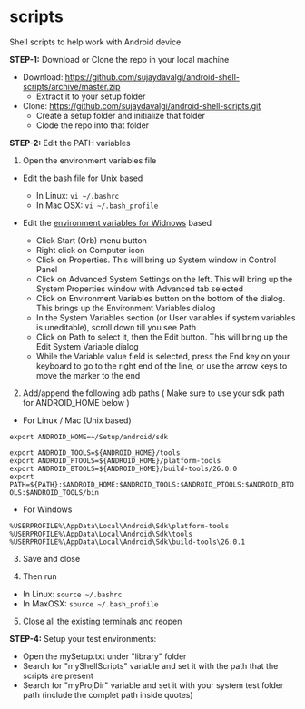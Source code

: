# scripts

Shell scripts to help work with Android device

**STEP-1:**
Download or Clone the repo in your local machine
- Download: https://github.com/sujaydavalgi/android-shell-scripts/archive/master.zip
  - Extract it to your setup folder
- Clone: https://github.com/sujaydavalgi/android-shell-scripts.git
  - Create a setup folder and initialize that folder
  - Clode the repo into that folder

**STEP-2:**
Edit the PATH variables

1. Open the environment variables file

- Edit the bash file for Unix based</br>
  - In Linux: `vi ~/.bashrc`</br>
  - In Mac OSX: `vi ~/.bash_profile`</br>
  
- Edit the [environment variables for Widnows](http://www.360logica.com/blog/how-to-set-path-environmental-variable-for-sdk-in-windows/) based</br>
  - Click Start (Orb) menu button</br>
  - Right click on Computer icon</br>
  - Click on Properties. This will bring up System window in Control Panel</br>
  - Click on Advanced System Settings on the left. This will bring up the System Properties window with Advanced tab selected </br>
  - Click on Environment Variables button on the bottom of the dialog. This brings up the Environment Variables dialog </br>
  - In the System Variables section (or User variables if system variables is uneditable), scroll down till you see Path </br>
  - Click on Path to select it, then the Edit button. This will bring up the Edit System Variable dialog </br>
  - While the Variable value field is selected, press the End key on your keyboard to go to the right end of the line, or use the arrow keys to move the marker to the end </br>

2. Add/append the following adb paths ( Make sure to use your sdk path for ANDROID_HOME below ) </br>
 - For Linux / Mac (Unix based) </br>

`export ANDROID_HOME=~/Setup/android/sdk` </br>
  
`export ANDROID_TOOLS=${ANDROID_HOME}/tools` </br>
`export ANDROID_PTOOLS=${ANDROID_HOME}/platform-tools` </br>
`export ANDROID_BTOOLS=${ANDROID_HOME}/build-tools/26.0.0` </br>
`export PATH=${PATH}:$ANDROID_HOME:$ANDROID_TOOLS:$ANDROID_PTOOLS:$ANDROID_BTOOLS:$ANDROID_TOOLS/bin` </br>

 - For Windows </br>

`%USERPROFILE%\AppData\Local\Android\Sdk\platform-tools` </br>
`%USERPROFILE%\AppData\Local\Android\Sdk\tools` </br>
`%USERPROFILE%\AppData\Local\Android\Sdk\build-tools\26.0.1` </br>

3. Save and close </br>

4. Then run
 - In Linux: `source ~/.bashrc` </br>
 - In MaxOSX: `source ~/.bash_profile` </br>

5. Close all the existing terminals and reopen

**STEP-4:**
Setup your test environments:
 - Open the mySetup.txt under "library" folder
  - Search for "myShellScripts" variable and set it with the path that the scripts are present
  - Search for "myProjDir" variable and set it with your system test folder path (include the complet path inside quotes)
